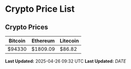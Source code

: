 # Crypto Price List

## Crypto Prices
| Bitcoin | Ethereum | Litecoin |
| ------- | -------- | -------- |
| $94330 | $1809.09 | $86.82 |
**Last Updated:** 2025-04-26 09:32 UTC
**Last Updated:** $DATE$
